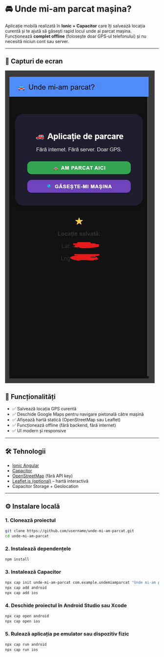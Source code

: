 # 🚘 Unde mi-am parcat mașina?

Aplicație mobilă realizată în **Ionic + Capacitor** care îți salvează locația curentă și te ajută să găsești rapid locul unde ai parcat mașina. Funcționează **complet offline** (folosește doar GPS-ul telefonului) și nu necesită niciun cont sau server.

---

## 📸 Capturi de ecran
![Screenshot 1](./src/assets/home.png)

## 📱 Funcționalități

- ✅ Salvează locația GPS curentă
- ✅ Deschide Google Maps pentru navigare pietonală către mașină
- ✅ Afișează hartă statică (OpenStreetMap sau Leaflet)
- ✅ Funcționează offline (fără backend, fără internet)
- ✅ UI modern și responsive

---

## 🛠️ Tehnologii

- [Ionic Angular](https://ionicframework.com/)
- [Capacitor](https://capacitorjs.com/)
- [OpenStreetMap](https://www.openstreetmap.org/) (fără API key)
- [Leaflet.js (opțional)](https://leafletjs.com/) – hartă interactivă
- Capacitor Storage + Geolocation

---

## ⚙️ Instalare locală

### 1. Clonează proiectul

```bash
git clone https://github.com/username/unde-mi-am-parcat.git
cd unde-mi-am-parcat
```
### 2. Instalează dependențele

```bash
npm install
```
### 3. Instalează Capacitor

```bash
npx cap init unde-mi-am-parcat com.example.undemiamparcat "Unde mi-am parcat mașina?"
npx cap add android
npx cap add ios
```
### 4. Deschide proiectul în Android Studio sau Xcode

```bash
npx cap open android
npx cap open ios
```
### 5. Rulează aplicația pe emulator sau dispozitiv fizic

```bash
npx cap run android
npx cap run ios
```
